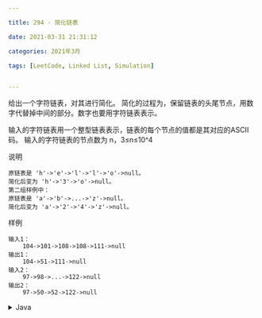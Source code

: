 ```yaml
---

title: 294 · 简化链表

date: 2021-03-31 21:31:12

categories: 2021年3月

tags: [LeetCode, Linked List, Simulation]


---
```


给出一个字符链表，对其进行简化。
简化的过程为，保留链表的头尾节点，用数字代替掉中间的部分。数字也要用字符链表表示。

<!-- more -->

输入的字符链表用一个整型链表表示，链表的每个节点的值都是其对应的ASCII码。
输入的字符链表的节点数为 n，3≤n≤10^4

说明

    原链表是 'h'->'e'->'l'->'l'->'o'->null。
    简化后变为 'h'->'3'->'o'->null。
    第二组样例中：
    原链表是 'a'->'b'->...->'z'->null。
    简化后变为 'a'->'2'->'4'->'z'->null。

样例

    输入1：
        104->101->108->108->111->null
    输出1：
        104->51->111->null
    输入2：
        97->98->...->122->null
    输出2：
        97->50->52->122->null


<details>
    <summary>Java</summary>

```
/**
 * Definition for ListNode
 * public class ListNode {
 *     int val;
 *     ListNode next;
 *     ListNode(int x) {
 *         val = x;
 *         next = null;
 *     }
 * }
 */

public class Solution {
    /**
     * @param head: the linked list to be simplify.
     * @return: return the linked list after simplifiction.
     */
    public ListNode simplify(ListNode head) {
        // write your code here
        ListNode cur=head.next;
        if(head == null || cur == null || cur.next == null){
          return head;
        }
        int cnt=0;
        while(cur.next!=null){
          cur=cur.next;
          cnt++;
        }
        ListNode pre=head;
        if(cnt!=0){
            ListNode p = new ListNode(Integer.valueOf('0')+cnt%10);
            cnt/=10;
            p.next = cur;
            while(cnt != 0){
              ListNode temp=p;
              p = new ListNode(Integer.valueOf('0')+cnt%10);
              p.next=temp;
              cnt/=10;
          }
          head.next=p;
        }
        return head;
    }
}
```
</details>